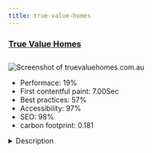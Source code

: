 ```yaml
---
title: true-value-homes
---
```


<div style="height: 3rem">
  <a href="http://truevaluehomes.com.au/"><h3>True Value Homes</h3></a>
</div>
<img loading="lazy" src="/images/thumbs/truevaluehomes.com.au.jpg" alt="Screenshot of truevaluehomes.com.au" />
<ul>
  <li>Performace: 19%</li>
  <li>
    First contentful paint:
    7.00Sec
  </li>
  <li>Best practices: 57%</li>
  <li>Accessibility: 97%</li>
  <li>SEO: 98%</li>
  <li>carbon footprint: 0.181</li>
</ul>
<details>
  <summary>Description</summary>
  <p>About True Value Homes
True Value Homes is proudly 100% family owned.  We provide a home that definitely represents ‘True Value’ and quality, a home that you will be happy to call your own.

From father to son, our company has been built on old-fashioned values, using our expertise to help our clients create beautiful homes that last for generations.  We take great satisfaction and attention to detail in every home we build, as if it were our own.

We pride ourselves on the quality of our work and the personalised comfort and service we offer our clients throughout the building process.  From a family unit to a business entity, we truly believe that honesty, trust and transparency is the key to achieving our aspiration of building beautiful quality homes.This site was built using the K2 component to allow for the specific data requirements for their houses to be displayed. There are also some forms built using RSForm Pro that receive some hidden information from the pages they're linked from.</p>
</details>

